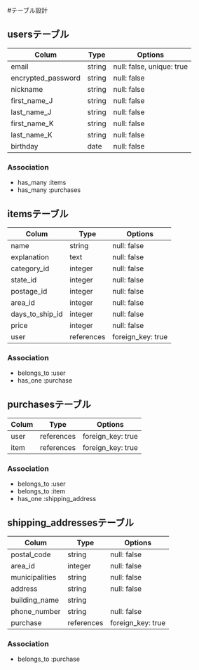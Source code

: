 #テーブル設計

## usersテーブル

|  Colum                |  Type    |  Options                    |
|  -------------------  |  ------  |  -------------------------  |
|  email                |  string  |  null: false, unique: true  |
|  encrypted_password   |  string  |  null: false                |
|  nickname             |  string  |  null: false                |
|  first_name_J         |  string  |  null: false                |
|  last_name_J          |  string  |  null: false                |
|  first_name_K         |  string  |  null: false                |
|  last_name_K          |  string  |  null: false                |
|  birthday             |  date    |  null: false                |

### Association
- has_many :items
- has_many :purchases


## itemsテーブル

|  Colum            |  Type        |  Options            |
|  ---------------  |  ----------  |  -----------------  |
|  name             |  string      |  null: false        |
|  explanation      |  text        |  null: false        |
|  category_id      |  integer     |  null: false        |
|  state_id         |  integer     |  null: false        |
|  postage_id       |  integer     |  null: false        |
|  area_id          |  integer     |  null: false        |
|  days_to_ship_id  |  integer     |  null: false        |
|  price            |  integer     |  null: false        |
|  user             |  references  |  foreign_key: true  |

### Association
- belongs_to :user
- has_one :purchase


## purchasesテーブル

|  Colum          |  Type        |  Options            |
|  -------------  |  ----------  |  -----------------  |
|  user           |  references  |  foreign_key: true  |
|  item           |  references  |  foreign_key: true  |

### Association
- belongs_to :user
- belongs_to :item
- has_one :shipping_address


## shipping_addressesテーブル

|  Colum           |  Type        |  Options            |
|  --------------  |  ----------  |  -----------------  |
|  postal_code     |  string      |  null: false        |
|  area_id         |  integer     |  null: false        |
|  municipalities  |  string      |  null: false        |
|  address         |  string      |  null: false        |
|  building_name   |  string      |                     |
|  phone_number    |  string      |  null: false        |
|  purchase        |  references  |  foreign_key: true  |

### Association
- belongs_to :purchase